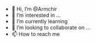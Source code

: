 - 👋 Hi, I’m @Armchir
- 👀 I’m interested in ...
- 🌱 I’m currently learning 
- 💞️ I’m looking to collaborate on ...
- 📫 How to reach me 

<!---
Armchir/Armchir is a ✨ special ✨ repository because its `README.md` (this file) appears on your GitHub profile.
You can click the Preview link to take a look at your changes.
--->
